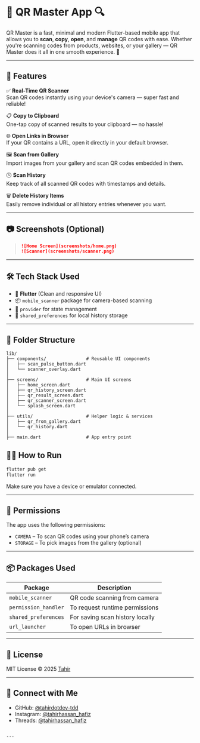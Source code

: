 # 📱 QR Master App 🔍

QR Master is a fast, minimal and modern Flutter-based mobile app that allows you to **scan**, **copy**, **open**, and **manage** QR codes with ease. Whether you're scanning codes from products, websites, or your gallery — QR Master does it all in one smooth experience. 🎯

---

## 🚀 Features

✅ **Real-Time QR Scanner**  
Scan QR codes instantly using your device's camera — super fast and reliable!

📋 **Copy to Clipboard**  
One-tap copy of scanned results to your clipboard — no hassle!

🌐 **Open Links in Browser**  
If your QR contains a URL, open it directly in your default browser.

🖼️ **Scan from Gallery**  
Import images from your gallery and scan QR codes embedded in them.

🕓 **Scan History**  
Keep track of all scanned QR codes with timestamps and details.

🗑️ **Delete History Items**  
Easily remove individual or all history entries whenever you want.

---

## 📷 Screenshots (Optional)


> ```md
> ![Home Screen](screenshots/home.png)
> ![Scanner](screenshots/scanner.png)
> ```

---

## 🛠️ Tech Stack Used

- 💙 **Flutter** (Clean and responsive UI)
- 📦 `mobile_scanner` package for camera-based scanning
- 🧠 `provider` for state management
- 🔧 `shared_preferences` for local history storage

---

## 📂 Folder Structure

```plaintext
lib/
├── components/               # Reusable UI components
│   ├── scan_pulse_button.dart
│   └── scanner_overlay.dart
│
├── screens/                  # Main UI screens
│   ├── home_screen.dart
│   ├── qr_history_screen.dart
│   ├── qr_result_screen.dart
│   ├── qr_scanner_screen.dart
│   └── splash_screen.dart
│
├── utils/                    # Helper logic & services
│   ├── qr_from_gallery.dart
│   └── qr_history.dart
│
├── main.dart                 # App entry point

```

## 🧑‍💻 How to Run

```bash
flutter pub get
flutter run
```

Make sure you have a device or emulator connected.

---

## 🔐 Permissions

The app uses the following permissions:

- `CAMERA` – To scan QR codes using your phone’s camera
- `STORAGE` – To pick images from the gallery (optional)

---

## 📦 Packages Used

| Package            | Description                        |
|--------------------|------------------------------------|
| `mobile_scanner`   | QR code scanning from camera       |
| `permission_handler` | To request runtime permissions    |
| `shared_preferences` | For saving scan history locally  |
| `url_launcher`     | To open URLs in browser            |

---

## 📝 License

MIT License © 2025 [Tahir](https://github.com/tahirdotdev-tdd)

---

## 🤝 Connect with Me

- GitHub: [@tahirdotdev-tdd](https://github.com/tahirdotdev-tdd)
- Instagram: [@tahirhassan_hafiz](https://instagram.com/tahirhassan_hafiz)
- Threads: [@tahirhassan_hafiz](https://threads.com/tahirhassan_hafiz)
```

---
